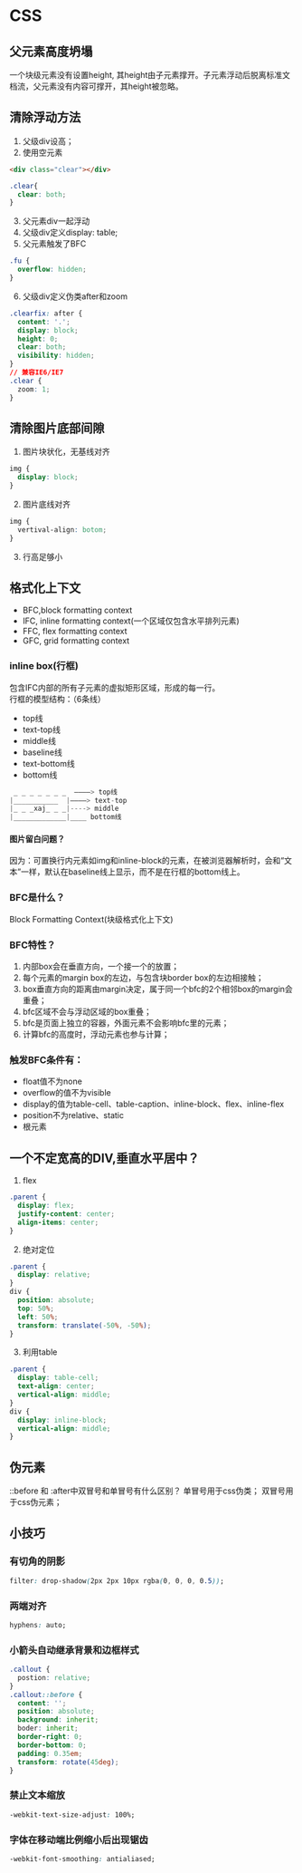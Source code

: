 # CSS

## 父元素高度坍塌
一个块级元素没有设置height, 其height由子元素撑开。子元素浮动后脱离标准文档流，父元素没有内容可撑开，其height被忽略。

## 清除浮动方法
1. 父级div设高；
2. 使用空元素
```html
<div class="clear"></div>
```
```css
.clear{
  clear: both;
}
```
3. 父元素div一起浮动
4. 父级div定义display: table;
5. 父元素触发了BFC
```css
.fu {
  overflow: hidden;
}
```
6. 父级div定义伪类after和zoom
```css
.clearfix: after {
  content: '.';
  display: block;
  height: 0;
  clear: both;
  visibility: hidden;
}
// 兼容IE6/IE7
.clear {
  zoom: 1;
}
```

## 清除图片底部间隙
1. 图片块状化，无基线对齐
```css
img {
  display: block;
}
```
2. 图片底线对齐
```css
img {
  vertival-align: botom;
}
```
3. 行高足够小

## 格式化上下文
* BFC,block formatting context
* IFC, inline formatting context(一个区域仅包含水平排列元素)
* FFC, flex formatting context
* GFC, grid formatting context

### inline box(行框)
包含IFC内部的所有子元素的虚拟矩形区域，形成的每一行。  
行框的模型结构：（6条线）
* top线
* text-top线
* middle线
* baseline线
* text-bottom线
* bottom线
```js
 _ _ _ _ _ _ _  ————> top线
|___________  |————> text-top             
|_ _ _xaj_ _ _|----> middle
|_____________|____ bottom线


```
#### 图片留白问题？
因为：可置换行内元素如img和inline-block的元素，在被浏览器解析时，会和“文本”一样，默认在baseline线上显示，而不是在行框的bottom线上。


### BFC是什么？
Block Formatting Context(块级格式化上下文)
### BFC特性？
1. 内部box会在垂直方向，一个接一个的放置；
2. 每个元素的margin box的左边，与包含块border box的左边相接触；
3. box垂直方向的距离由margin决定，属于同一个bfc的2个相邻box的margin会重叠；
4. bfc区域不会与浮动区域的box重叠；
5. bfc是页面上独立的容器，外面元素不会影响bfc里的元素；
6. 计算bfc的高度时，浮动元素也参与计算；

### 触发BFC条件有：
* float值不为none
* overflow的值不为visible
* display的值为table-cell、table-caption、inline-block、flex、inline-flex
* position不为relative、static
* 根元素



## 一个不定宽高的DIV,垂直水平居中？
1. flex
```css
.parent {
  display: flex;
  justify-content: center;
  align-items: center;
}
```

2. 绝对定位
```css
.parent {
  display: relative;
}
div {
  position: absolute;
  top: 50%;
  left: 50%;
  transform: translate(-50%, -50%);
}
```

3. 利用table
```css
.parent {
  display: table-cell;
  text-align: center;
  vertical-align: middle;
}
div {
  display: inline-block;
  vertical-align: middle;
}
```


## 伪元素
::before 和 :after中双冒号和单冒号有什么区别？
单冒号用于css伪类；
双冒号用于css伪元素；


## 小技巧
### 有切角的阴影
```css
filter: drop-shadow(2px 2px 10px rgba(0, 0, 0, 0.5));
```
### 两端对齐
```css
hyphens: auto;
```

### 小箭头自动继承背景和边框样式
```css
.callout {
  postion: relative;
}
.callout::before {
  content: '';
  position: absolute;
  background: inherit;
  boder: inherit;
  border-right: 0;
  border-bottom: 0;
  padding: 0.35em;
  transform: rotate(45deg);
}

```

### 禁止文本缩放
```css
-webkit-text-size-adjust: 100%;
```

### 字体在移动端比例缩小后出现锯齿
```css
-webkit-font-smoothing: antialiased;
```